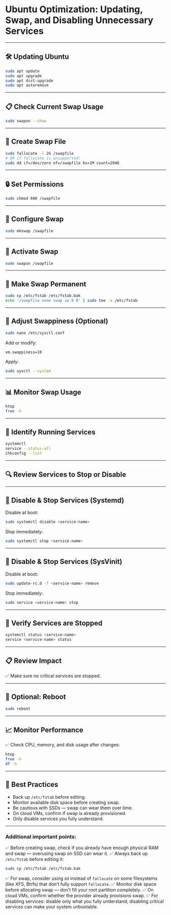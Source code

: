 # Ubuntu Optimization: Updating, Swap, and Disabling Unnecessary Services

---

## 🛠 Updating Ubuntu
```bash
sudo apt update
sudo apt upgrade
sudo apt dist-upgrade
sudo apt autoremove
```

---

## 📋 Check Current Swap Usage

```bash
sudo swapon --show
```

---

## 🧊 Create Swap File

```bash
sudo fallocate -l 2G /swapfile
# OR if fallocate is unsupported:
sudo dd if=/dev/zero of=/swapfile bs=1M count=2048
```

---

## 🔒 Set Permissions

```bash
sudo chmod 600 /swapfile
```

---

## 🔧 Configure Swap

```bash
sudo mkswap /swapfile
```

---

## 🚀 Activate Swap

```bash
sudo swapon /swapfile
```

---

## 🔄 Make Swap Permanent

```bash
sudo cp /etc/fstab /etc/fstab.bak
echo '/swapfile none swap sw 0 0' | sudo tee -a /etc/fstab
```

---

## 📝 Adjust Swappiness (Optional)

```bash
sudo nano /etc/sysctl.conf
```

Add or modify:

```
vm.swappiness=10
```

Apply:

```bash
sudo sysctl --system
```

---

## 📊 Monitor Swap Usage

```bash
htop
free -h
```

---

## 🔌 Identify Running Services

```bash
systemctl
service --status-all
chkconfig --list
```

---

## 🔍 Review Services to Stop or Disable

---

## 📴 Disable & Stop Services (Systemd)

Disable at boot:

```bash
sudo systemctl disable <service-name>
```

Stop immediately:

```bash
sudo systemctl stop <service-name>
```

---

## 📴 Disable & Stop Services (SysVinit)

Disable at boot:

```bash
sudo update-rc.d -f <service-name> remove
```

Stop immediately:

```bash
sudo service <service-name> stop
```

---

## 🔁 Verify Services are Stopped

```bash
systemctl status <service-name>
service <service-name> status
```

---

## 📋 Review Impact

✅ Make sure no critical services are stopped.

---

## 🔄 Optional: Reboot

```bash
sudo reboot
```

---

## 📈 Monitor Performance

✅ Check CPU, memory, and disk usage after changes:

```bash
htop
free -h
df -h
```

---

## 🔗 Best Practices

* Back up `/etc/fstab` before editing.
* Monitor available disk space before creating swap.
* Be cautious with SSDs — swap can wear them over time.
* On cloud VMs, confirm if swap is already provisioned.
* Only disable services you fully understand.

---

### Additional important points:

✅ Before creating swap, check if you already have enough physical RAM and swap — overusing swap on SSD can wear it.
✅ Always back up `/etc/fstab` before editing it:

```bash
sudo cp /etc/fstab /etc/fstab.bak
```

✅ For swap, consider using `dd` instead of `fallocate` on some filesystems (like XFS, Btrfs) that don’t fully support `fallocate`.
✅ Monitor disk space before allocating swap — don’t fill your root partition completely.
✅ On cloud VMs, confirm whether the provider already provisions swap.
✅ For disabling services: disable only what you fully understand; disabling critical services can make your system unbootable.
